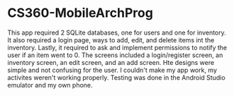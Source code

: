 # CS360-MobileArchProg
This app required 2 SQLite databases, one for users and one for inventory.  It also required a login page, ways to add, edit, and delete items int the inventory.  Lastly, it required to ask and implement permissions to notify the user if an item went to 0. 
The screens included a login/register screen, an inventory screen, an edit screen, and an add screen.  Hte designs were simple and not confusing for the user. 
I couldn't make my app work, my activites weren't working properly.
Testing was done in the Android Studio emulator and my own phone.

